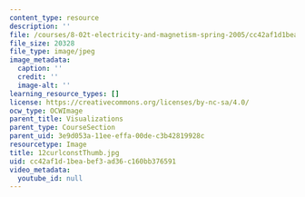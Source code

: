 ```yaml
---
content_type: resource
description: ''
file: /courses/8-02t-electricity-and-magnetism-spring-2005/cc42af1d1beabef3ad36c160bb376591_12curlconstThumb.jpg
file_size: 20328
file_type: image/jpeg
image_metadata:
  caption: ''
  credit: ''
  image-alt: ''
learning_resource_types: []
license: https://creativecommons.org/licenses/by-nc-sa/4.0/
ocw_type: OCWImage
parent_title: Visualizations
parent_type: CourseSection
parent_uid: 3e9d053a-11ee-effa-00de-c3b42819928c
resourcetype: Image
title: 12curlconstThumb.jpg
uid: cc42af1d-1bea-bef3-ad36-c160bb376591
video_metadata:
  youtube_id: null
---
```


